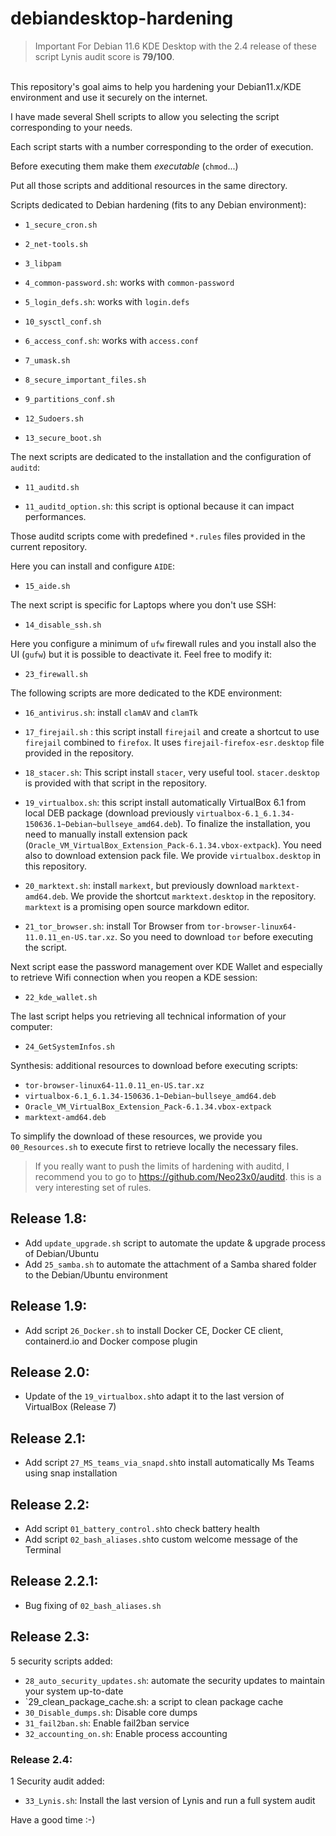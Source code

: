 # debiandesktop-hardening

> Important
> For Debian 11.6 KDE Desktop with the 2.4 release of these script Lynis audit score is **79/100**.
<br>
This repository's goal aims to help you hardening your Debian11.x/KDE environment and use it securely on the internet.

I have made several Shell scripts to allow you selecting the script corresponding to your needs.

Each script starts with a number corresponding to the order of execution.

Before executing them make them *executable* (`chmod`...)

Put all those scripts and additional resources in the same directory.

Scripts dedicated to Debian hardening (fits to any Debian environment):

- `1_secure_cron.sh`

- `2_net-tools.sh`

- `3_libpam`

- `4_common-password.sh`: works with `common-password`

- `5_login_defs.sh`: works with `login.defs`

- `10_sysctl_conf.sh`

- `6_access_conf.sh`: works with `access.conf`

- `7_umask.sh`

- `8_secure_important_files.sh`

- `9_partitions_conf.sh`

- `12_Sudoers.sh`

- `13_secure_boot.sh`

The next scripts are dedicated to the installation and the configuration of `auditd`:

- `11_auditd.sh`

- `11_auditd_option.sh`: this script is optional because it can impact performances.

Those auditd scripts come with predefined `*.rules` files provided in the current repository. 

Here you can install and configure `AIDE`:

-  `15_aide.sh`

The next script is specific for Laptops where you don't use SSH:

- `14_disable_ssh.sh`

Here you configure a minimum of `ufw` firewall rules and you install also the UI (`gufw`) but it is possible to deactivate it. Feel free to modify it:

- `23_firewall.sh`

The following scripts are more dedicated to the KDE environment:

- `16_antivirus.sh`: install `clamAV` and `clamTk`

- `17_firejail.sh` : this script install `firejail` and create a shortcut to use `firejail` combined to `firefox`. It uses `firejail-firefox-esr.desktop` file provided in the repository.

- `18_stacer.sh`: This script install `stacer`, very useful tool. `stacer.desktop` is provided with that script in the repository.

- `19_virtualbox.sh`: this script install automatically VirtualBox 6.1 from local DEB package (download previously `virtualbox-6.1_6.1.34-150636.1~Debian~bullseye_amd64.deb`). To finalize the installation, you need to manually install extension pack  (`Oracle_VM_VirtualBox_Extension_Pack-6.1.34.vbox-extpack`). You need also to download extension pack file. We provide `virtualbox.desktop` in this repository.

- `20_marktext.sh`: install `markext`, but previously download `marktext-amd64.deb`. We provide the shortcut `marktext.desktop` in the repository. `marktext` is a promising open source markdown editor.

- `21_tor_browser.sh`: install Tor Browser from `tor-browser-linux64-11.0.11_en-US.tar.xz`. So you need to download `tor` before executing the script.

Next script ease the password management over KDE Wallet and especially to retrieve Wifi connection when you reopen a KDE session:

- `22_kde_wallet.sh`

The last script helps you retrieving all technical information of your computer:

- `24_GetSystemInfos.sh`  


Synthesis: additional resources to download before executing scripts:
- `tor-browser-linux64-11.0.11_en-US.tar.xz`
- `virtualbox-6.1_6.1.34-150636.1~Debian~bullseye_amd64.deb`
- `Oracle_VM_VirtualBox_Extension_Pack-6.1.34.vbox-extpack`
- `marktext-amd64.deb`

To simplify the download of these resources, we provide you `00_Resources.sh` to execute first to retrieve locally the necessary files.

> If you really want to push the limits of hardening with auditd, I recommend you to go to https://github.com/Neo23x0/auditd. this is a very interesting set of rules.


## Release 1.8:
- Add `update_upgrade.sh` script to automate the update & upgrade process of Debian/Ubuntu
- Add `25_samba.sh` to automate the attachment of a Samba shared folder to the Debian/Ubuntu environment

## Release 1.9:
- Add script `26_Docker.sh` to install Docker CE, Docker CE client, containerd.io and Docker compose plugin

## Release 2.0:
- Update of the `19_virtualbox.sh`to adapt it to the last version of VirtualBox (Release 7)

## Release 2.1:
- Add script `27_MS_teams_via_snapd.sh`to install automatically Ms Teams using snap installation

## Release 2.2:
- Add script `01_battery_control.sh`to check battery health
- Add script `02_bash_aliases.sh`to custom welcome message of the Terminal

## Release 2.2.1:
- Bug fixing of `02_bash_aliases.sh`


## Release 2.3:
5 security scripts added:
- `28_auto_security_updates.sh`: automate the security updates to maintain your system up-to-date
- `29_clean_package_cache.sh: a script to clean package cache
- `30_Disable_dumps.sh`: Disable core dumps
- `31_fail2ban.sh`: Enable fail2ban service
- `32_accounting_on.sh`: Enable process accounting

### Release 2.4:
1 Security audit added:
- `33_Lynis.sh`: Install the last version of Lynis and run a full system audit

Have a good time :-)






